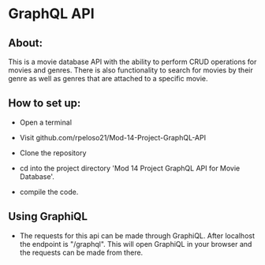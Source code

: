 # GraphQL API

## About:
This is a movie database API with the ability to perform CRUD operations for movies and genres.  There is also functionality to search for movies by their genre 
as well as genres that are attached to a specific movie.

## How to set up:
- Open a terminal

- Visit github.com/rpeloso21/Mod-14-Project-GraphQL-API

- Clone the repository

- cd into the project directory 'Mod 14 Project GraphQL API for Movie Database'.

- compile the code.

##  Using GraphiQL
- The requests for this api can be made through GraphiQL.  After localhost the endpoint is "/graphql".  This will open GraphiQL in your browser and the requests can be made from there.
